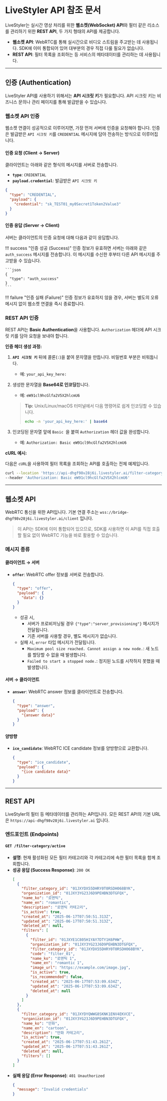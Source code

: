# LiveStyler API 참조 문서

LiveStyler는 실시간 영상 처리를 위한 **웹소켓(WebSocket) API**와 필터 같은 리소스를 관리하기 위한 **REST API**, 두 가지 형태의 API를 제공합니다.

- **웹소켓 API**: WebRTC를 통해 실시간으로 비디오 스트림을 주고받는 데 사용됩니다. SDK에 이미 통합되어 있어 대부분의 경우 직접 다룰 필요가 없습니다.
- **REST API**: 필터 목록을 조회하는 등 서비스의 메타데이터를 관리하는 데 사용됩니다.

---

## **인증 (Authentication)**

LiveStyler API를 사용하기 위해서는 **API 시크릿 키**가 필요합니다. API 시크릿 키는 비즈니스 문의나 관리 페이지를 통해 발급받을 수 있습니다.

### **웹소켓 API 인증**

웹소켓 연결이 성공적으로 이루어지면, 가장 먼저 서버에 인증을 요청해야 합니다. 인증은 발급받은 `API 시크릿 키`를 `CREDENTIAL` 메시지에 담아 전송하는 방식으로 이루어집니다.

#### **인증 요청 (Client → Server)**

클라이언트는 아래와 같은 형식의 메시지를 서버로 전송합니다.

- **`type`**: `CREDENTIAL`
- **`payload.credential`**: 발급받은 `API 시크릿 키`

```json
{
  "type": "CREDENTIAL",
  "payload": {
    "credential": "sk_TEST01_my0Secret1Token2Value3"
  }
}
```

#### **인증 응답 (Server → Client)**

서버는 클라이언트의 인증 요청에 대해 다음과 같이 응답합니다.

!!! success "인증 성공 (Success)"
    인증 정보가 유효하면 서버는 아래와 같은 `auth_success` 메시지를 전송합니다. 이 메시지를 수신한 후부터 다른 API 메시지를 주고받을 수 있습니다.

    ```json
    {
      "type": "auth_success"
    }
    ```

!!! failure "인증 실패 (Failure)"
    인증 정보가 유효하지 않을 경우, 서버는 별도의 오류 메시지 없이 웹소켓 연결을 즉시 종료합니다.

### **REST API 인증**

REST API는 **Basic Authentication**을 사용합니다. `Authorization` 헤더에 API 시크릿 키를 담아 요청을 보내야 합니다.

**인증 헤더 생성 과정:**

1.  **`API 시크릿 키`** 뒤에 콜론(`:`)을 붙여 문자열을 만듭니다. 비밀번호 부분은 비워둡니다.
    - 예: `your_api_key_here:`

2.  생성한 문자열을 **Base64로 인코딩**합니다.
    - 예: `eW91cl9hcGlfa2V5X2hlcmU6`
    > **Tip:** Unix/Linux/macOS 터미널에서 다음 명령어로 쉽게 인코딩할 수 있습니다.
    > ```bash
    > echo -n 'your_api_key_here:' | base64
    > ```

3.  인코딩된 문자열 앞에 `Basic `을 붙여 `Authorization` 헤더 값을 완성합니다.
    - 예: `Authorization: Basic eW91cl9hcGlfa2V5X2hlcmU6`

**cURL 예시:**

다음은 `cURL`을 사용하여 필터 목록을 조회하는 API를 호출하는 전체 예제입니다.

```bash
curl --location 'https://api-dhgf98v28j6i.livestyler.ai/filter-category/active' \
--header 'Authorization: Basic eW91cl9hcGlfa2V5X2hlcmU6'
```

---

## **웹소켓 API**

WebRTC 통신을 위한 API입니다. 기본 연결 주소는 `wss://bridge-dhgf98v28j6i.livestyler.ai/client` 입니다.

> 이 API는 SDK에 이미 통합되어 있으므로, SDK를 사용하면 이 API를 직접 호출할 필요 없이 WebRTC 기능을 바로 활용할 수 있습니다.

### **메시지 종류**

#### 클라이언트 → 서버

- **`offer`**: WebRTC offer 정보를 서버로 전송합니다.
    ```json
    {
      "type": "offer",
      "payload": {
        "data": {}
      }
    }
    ```
  - 성공 시,
      - 서버가 프로비저닝될 경우 `{"type":"server_provisioning"}` 메시지가 전달됩니다.
      - 기존 서버를 사용할 경우, 별도 메시지가 없습니다.
  - 실패 시, `error` 타입 메시지가 전달됩니다.
      - `Maximum pool size reached. Cannot assign a new node.`: 새 노드를 할당할 수 없을 때 발생합니다.
      - `Failed to start a stopped node.`: 정지된 노드를 시작하지 못했을 때 발생합니다.

#### 서버 → 클라이언트

- **`answer`**: WebRTC answer 정보를 클라이언트로 전송합니다.
    ```json
    {
      "type": "answer",
      "payload": {
        "{answer data}"
      }
    }
    ```

#### 양방향

- **`ice_candidate`**: WebRTC ICE candidate 정보를 양방향으로 교환합니다.
    ```json
    {
      "type": "ice_candidate",
      "payload": {
        "{ice candidate data}"
      }
    }
    ```

---

## **REST API**

LiveStyler의 필터 등 메타데이터를 관리하는 API입니다. 모든 REST API의 기본 URL은 `https://api-dhgf98v28j6i.livestyler.ai` 입니다.

### **엔드포인트 (Endpoints)**

#### `GET /filter-category/active`

- **설명**: 현재 활성화된 모든 필터 카테고리와 각 카테고리에 속한 필터 목록을 함께 조회합니다.
- **성공 응답 (Success Response)**: `200 OK`
    ```json
    [
      {
        "filter_category_id": "01JXYDX55DHRY0T0RSDH068BYK",
        "organization_id": "01JXY3YG23J6D9PEHBN3DTGFQX",
        "name_ko": "로맨틱",
        "name_en": "romantic",
        "description": "로맨틱 카테고리",
        "is_active": true,
        "created_at": "2025-06-17T07:50:51.313Z",
        "updated_at": "2025-06-17T07:50:51.313Z",
        "deleted_at": null,
        "filters": [
          {
            "filter_id": "01JXYE1C805H1YAY7DTY1K6PHW",
            "organization_id": "01JXY3YG23J6D9PEHBN3DTGFQX",
            "filter_category_id": "01JXYDX55DHRY0T0RSDH068BYK",
            "code": "filter_01",
            "name_ko": "로맨틱 1",
            "name_en": "romantic 1",
            "image_url": "https://example.com/image.jpg",
            "is_active": true,
            "is_recommended": false,
            "created_at": "2025-06-17T07:53:09.634Z",
            "updated_at": "2025-06-17T07:53:09.634Z",
            "deleted_at": null
          }
        ]
      },
      {
        "filter_category_id": "01JXYDYQWWG8SKNK1ENV4EKVCE",
        "organization_id": "01JXY3YG23J6D9PEHBN3DTGFQX",
        "name_ko": "만화",
        "name_en": "cartoon",
        "description": "만화 카테고리",
        "is_active": true,
        "created_at": "2025-06-17T07:51:43.261Z",
        "updated_at": "2025-06-17T07:51:43.261Z",
        "deleted_at": null,
        "filters": []
      }
    ]
    ```
- **실패 응답 (Error Response)**: `401 Unauthorized`
    ```json
    {
      "message": "Invalid credentials"
    }
    ```